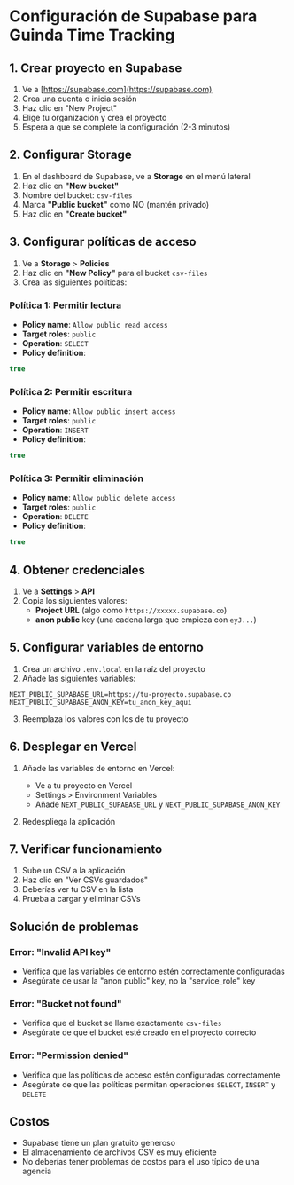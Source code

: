 # Configuración de Supabase para Guinda Time Tracking

## 1. Crear proyecto en Supabase

1. Ve a [https://supabase.com](https://supabase.com)
2. Crea una cuenta o inicia sesión
3. Haz clic en "New Project"
4. Elige tu organización y crea el proyecto
5. Espera a que se complete la configuración (2-3 minutos)

## 2. Configurar Storage

1. En el dashboard de Supabase, ve a **Storage** en el menú lateral
2. Haz clic en **"New bucket"**
3. Nombre del bucket: `csv-files`
4. Marca **"Public bucket"** como NO (mantén privado)
5. Haz clic en **"Create bucket"**

## 3. Configurar políticas de acceso

1. Ve a **Storage** > **Policies**
2. Haz clic en **"New Policy"** para el bucket `csv-files`
3. Crea las siguientes políticas:

### Política 1: Permitir lectura
- **Policy name**: `Allow public read access`
- **Target roles**: `public`
- **Operation**: `SELECT`
- **Policy definition**:
```sql
true
```

### Política 2: Permitir escritura
- **Policy name**: `Allow public insert access`
- **Target roles**: `public`
- **Operation**: `INSERT`
- **Policy definition**:
```sql
true
```

### Política 3: Permitir eliminación
- **Policy name**: `Allow public delete access`
- **Target roles**: `public`
- **Operation**: `DELETE`
- **Policy definition**:
```sql
true
```

## 4. Obtener credenciales

1. Ve a **Settings** > **API**
2. Copia los siguientes valores:
   - **Project URL** (algo como `https://xxxxx.supabase.co`)
   - **anon public** key (una cadena larga que empieza con `eyJ...`)

## 5. Configurar variables de entorno

1. Crea un archivo `.env.local` en la raíz del proyecto
2. Añade las siguientes variables:

```env
NEXT_PUBLIC_SUPABASE_URL=https://tu-proyecto.supabase.co
NEXT_PUBLIC_SUPABASE_ANON_KEY=tu_anon_key_aqui
```

3. Reemplaza los valores con los de tu proyecto

## 6. Desplegar en Vercel

1. Añade las variables de entorno en Vercel:
   - Ve a tu proyecto en Vercel
   - Settings > Environment Variables
   - Añade `NEXT_PUBLIC_SUPABASE_URL` y `NEXT_PUBLIC_SUPABASE_ANON_KEY`

2. Redespliega la aplicación

## 7. Verificar funcionamiento

1. Sube un CSV a la aplicación
2. Haz clic en "Ver CSVs guardados"
3. Deberías ver tu CSV en la lista
4. Prueba a cargar y eliminar CSVs

## Solución de problemas

### Error: "Invalid API key"
- Verifica que las variables de entorno estén correctamente configuradas
- Asegúrate de usar la "anon public" key, no la "service_role" key

### Error: "Bucket not found"
- Verifica que el bucket se llame exactamente `csv-files`
- Asegúrate de que el bucket esté creado en el proyecto correcto

### Error: "Permission denied"
- Verifica que las políticas de acceso estén configuradas correctamente
- Asegúrate de que las políticas permitan operaciones `SELECT`, `INSERT` y `DELETE`

## Costos

- Supabase tiene un plan gratuito generoso
- El almacenamiento de archivos CSV es muy eficiente
- No deberías tener problemas de costos para el uso típico de una agencia

